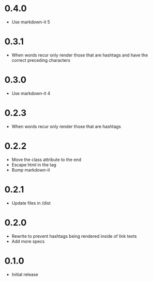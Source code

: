 # 0.4.0

* Use markdown-it 5

# 0.3.1

* When words recur only render those that are hashtags and have the correct preceding characters

# 0.3.0

* Use markdown-it 4

# 0.2.3

* When words recur only render those that are hashtags

# 0.2.2

* Move the class attribute to the end
* Escape html in the tag
* Bump markdown-it

# 0.2.1

* Update files in /dist

# 0.2.0

* Rewrite to prevent hashtags being rendered inside of link texts
* Add more specs

# 0.1.0

* Initial release
